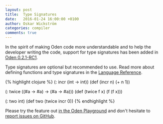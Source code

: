 ```yaml
---
layout: post
title:  Type Signatures
date:   2016-01-24 16:00:00 +0100
author: Oskar Wickström
categories: compiler
comments: true
---
```


In the spirit of making Oden code more understandable and to help the developer
writing the code, support for type signatures has been added in [Oden
0.2.1-RC1](https://github.com/oden-lang/oden/releases/tag/0.2.1-RC1).

Type signatures are optional but recommended to use. Read more about defining
functions and type signatures in the [Language
Reference](/user-guide/language-reference/forms.html#functions).

{% highlight clojure %}
(: incr (int -> int))
(def (incr n) (+ n 1))

(: twice ((#a -> #a) -> (#a -> #a)))
(def (twice f x) (f (f x)))

(: two int)
(def two (twice incr 0))
{% endhighlight %}

Please try the feature out [in the Oden
Playground](http://playground.oden-lang.org/) and don't hesitate to [report
issues on GitHub](https://github.com/oden-lang/oden/issues).
